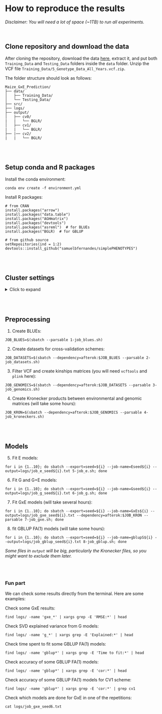 # How to reproduce the results

_Disclaimer: You will need a lot of space (~1TB) to run all experiments._

<br>


## Clone repository and download the data

After cloning the repository, download the data [here](https://doi.org/10.25739/tq5e-ak26), extract it, and put both `Training_Data` and `Testing_Data` folders inside the `data` folder. Unzip the VCF file `Training_Data/5_Genotype_Data_All_Years.vcf.zip`.

The folder structure should look as follows:
```
Maize_GxE_Prediction/
├── data/
│   ├── Training_Data/
│   └── Testing_Data/
├── src/
├── logs/
├── output/
│   ├── cv0/
|   |   └── BGLR/
│   ├── cv1/
|   |   └── BGLR/
├── |── cv2/
|   |   └── BGLR/
```

<br><br>

## Setup conda and R packages
Install the conda environment:
```
conda env create -f environment.yml
```

Install R packages:
```
# from CRAN
install.packages("arrow")
install.packages("data.table")
install.packages("AGHmatrix")
install.packages("devtools")
install.packages("asreml")  # for BLUEs
install.packages("BGLR)  # for GBLUP

# from github source
setRepositories(ind = 1:2)
devtools::install_github("samuelbfernandes/simplePHENOTYPES")
```

<br><br>

## Cluster settings

<details>
<summary>Click to expand</summary>

```
# create .Rprofile
cat ~/.Rprofile
# options(repos = c(CRAN = "https://mirrors.nics.utk.edu/cran"))

# create .Renviron
cat ~/.Renviron 
# R_LIBS_USER=~/R/%p/%v

# create R folders
cd
mkdir -p R
mkdir -p R/x86_64-pc-linux-gnu
mkdir -p R/x86_64-pc-linux-gnu/4.2

# set cpp 17 variables
mkdir -p ~/.R
cat ~/.R/Makevars
# echo "CC = $(which gcc) -fPIC"
# echo "CXX17 = $(which g++) -fPIC"
# echo "CXX17STD = -std=c++17"
# echo "CXX17FLAGS = ${CXX11FLAGS}"
```

</details>

<br><br>

## Preprocessing

1. Create BLUEs:
```
JOB_BLUES=$(sbatch --parsable 1-job_blues.sh)
```

2. Create datasets for cross-validation schemes:
```
JOB_DATASETS=$(sbatch --dependency=afterok:$JOB_BLUES --parsable 2-job_datasets.sh)
```

3. Filter VCF and create kinships matrices (you will need `vcftools` and `plink` here):
```
JOB_GENOMICS=$(sbatch --dependency=afterok:$JOB_DATASETS --parsable 3-job_genomics.sh)
```

4. Create Kronecker products between environmental and genomic matrices (will take some hours):
```
JOB_KRON=$(sbatch --dependency=afterok:$JOB_GENOMICS --parsable 4-job_kroneckers.sh)
```


<br><br>


## Models
5. Fit E models:
```
for i in {1..10}; do sbatch --export=seed=${i} --job-name=Eseed${i} --output=logs/job_e_seed${i}.txt 5-job_e.sh; done
```

6. Fit G and G+E models:
```
for i in {1..10}; do sbatch --export=seed=${i} --job-name=Gseed${i} --output=logs/job_g_seed${i}.txt 6-job_g.sh; done
```

7. Fit GxE models (will take several hours):
```
for i in {1..10}; do sbatch --export=seed=${i} --job-name=GxEs${i} --output=logs/job_gxe_seed${i}.txt --dependency=afterok:$JOB_KRON --parsable 7-job_gxe.sh; done
```

8. fit GBLUP FA(1) models (will take some hours):
```
for i in {1..10}; do sbatch --export=seed=${i} --job-name=gblupS${i} --output=logs/job_gblup_seed${i}.txt 8-job_gblup.sh; done
```

_Some files in `output` will be big, particularly the Kronecker files, so you might want to exclude them later._

<br><br>


### Fun part
We can check some results directly from the terminal. Here are some examples:

Check some GxE results:
```
find logs/ -name 'gxe_*' | xargs grep -E 'RMSE:*' | head
```

Check SVD explained variance from G models:
```
find logs/ -name 'g_*' | xargs grep -E 'Explained:*' | head
```

Check time spent to fit some GBLUP FA(1) models:
```
find logs/ -name 'gblup*' | xargs grep -E 'Time to fit:*' | head
```

Check accuracy of some GBLUP FA(1) models:
```
find logs/ -name 'gblup*' | xargs grep -E 'cor:*' | head
```

Check accuracy of some GBLUP FA(1) models for CV1 scheme:
```
find logs/ -name 'gblup*' | xargs grep -E 'cor:*' | grep cv1
```

Check which models are done for GxE in one of the repetitions:
```
cat logs/job_gxe_seed6.txt
```

